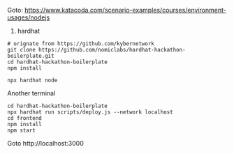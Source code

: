 Goto: https://www.katacoda.com/scenario-examples/courses/environment-usages/nodejs

1. hardhat
```
# orignate from https://github.com/kybernetwork
git clone https://github.com/nomiclabs/hardhat-hackathon-boilerplate.git
cd hardhat-hackathon-boilerplate
npm install

npx hardhat node
```
Another terminal
```
cd hardhat-hackathon-boilerplate
npx hardhat run scripts/deploy.js --network localhost
cd frontend
npm install
npm start
```
Goto http://localhost:3000
